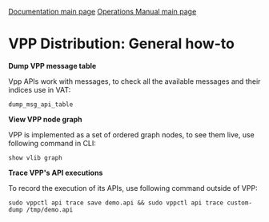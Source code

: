 [Documentation main page](https://frinxio.github.io/Frinx-docs/)
[Operations Manual main page](https://frinxio.github.io/Frinx-docs/FRINX_VPP_Distribution/operations_manual.html)
# VPP Distribution: General how-to

**Dump VPP message table**

Vpp APIs work with messages, to check all the available messages and their indices use in VAT:

    dump_msg_api_table
    

**View VPP node graph**

VPP is implemented as a set of ordered graph nodes, to see them live, use following command in CLI:

    show vlib graph
    

**Trace VPP's API executions**

To record the execution of its APIs, use following command outside of VPP:

    sudo vppctl api trace save demo.api && sudo vppctl api trace custom-dump /tmp/demo.api
